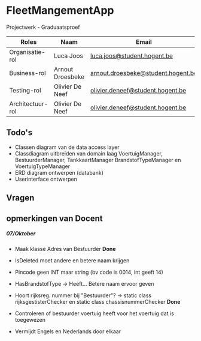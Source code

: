 # FleetMangementApp
Projectwerk - Graduaatsproef

| Roles            | Naam            | Email                              |
| ---------------- | --------------- | ---------------------------------- |
| Organisatie-rol  | Luca Joos       | luca.joos@student.hogent.be        |
| Business-rol     | Arnout Droesbeke| arnout.droesbeke@student.hogent.be |
| Testing-rol      | Olivier De Neef | olivier.deneef@student.hogent.be   |
| Architectuur-rol | Olivier De Neef | olivier.deneef@student.hogent.be   |



## Todo's 

- Classen diagram van de data access layer
- Classdiagram uitbreiden van domain laag VoertuigManager, BestuurderManager, TankkaartManager BrandstofTypeManager en VoertuigTypeManager 
- ERD diagram ontwerpen (databank)
- Userinterface ontwerpen



## Vragen





## opmerkingen van Docent

##### 		07/Oktober

- Maak klasse Adres van Bestuurder **Done**
- IsDeleted moet andere en betere naam krijgen
- Pincode geen INT maar string (bv code is 0014, int geeft 14)
- HasBrandstofType -> Heeft... Betere naam ervoor geven
- Hoort rijksreg. nummer bij "Bestuurder"? -> static class rijksgestisterChecker en static class chassisnummerChecker **Done**
- Controleren of bestuurder voertuig heeft voor het voertuig dat is toegewezen

- Vermijdt Engels en Nederlands door elkaar

